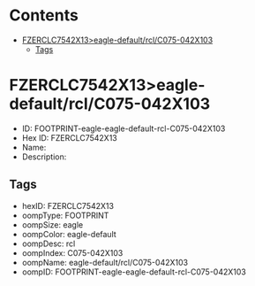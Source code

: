 



Contents
========

* [FZERCLC7542X13>eagle-default/rcl/C075-042X103](#fzerclc7542x13eagle-defaultrclc075-042x103)
	* [Tags](#tags)

# FZERCLC7542X13>eagle-default/rcl/C075-042X103

- ID: FOOTPRINT-eagle-eagle-default-rcl-C075-042X103
- Hex ID: FZERCLC7542X13
- Name: 
- Description: 

## Tags

- hexID: FZERCLC7542X13
- oompType: FOOTPRINT
- oompSize: eagle
- oompColor: eagle-default
- oompDesc: rcl
- oompIndex: C075-042X103
- oompName: eagle-default/rcl/C075-042X103
- oompID: FOOTPRINT-eagle-eagle-default-rcl-C075-042X103
